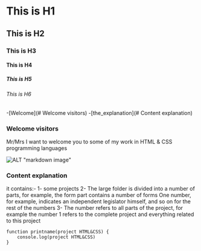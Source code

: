 # This is H1
## This is H2
### This is H3
#### This is H4
##### This is H5
###### This is H6


-[Welcome](# Welcome visitors)
-[the_explanation](# Content explanation)


### Welcome visitors
Mr/Mrs
I want to welcome you to some of my work in HTML & CSS programming languages


![ALT "markdown image"](https://w7.pngwing.com/pngs/377/487/png-transparent-web-development-illustration-css-html-thumbnail.png 'Title')


### Content explanation

it contains:-
1-
some projects
2-
 The large folder is divided into a number of parts, for example, the form part contains a number of forms
 One number, for example, indicates an independent legislator himself, and so on for the rest of the numbers
3-
The number refers to all parts of the project, for example the number 1 refers to the complete project and everything related to this project


```
function printname(project HTML&CSS) {
    console.log(project HTML&CSS)
}
```